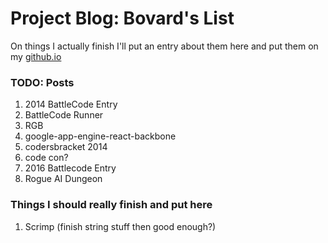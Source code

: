
# Project Blog: Bovard's List

On things I actually finish I'll put an entry about them here and put them on my [github.io](http://bovard.github.io)

### TODO: Posts

1. 2014 BattleCode Entry
2. BattleCode Runner
3. RGB
4. google-app-engine-react-backbone
5. codersbracket 2014
6. code con?
7. 2016 Battlecode Entry
8. Rogue AI Dungeon

### Things I should really finish and put here

1. Scrimp (finish string stuff then good enough?)
